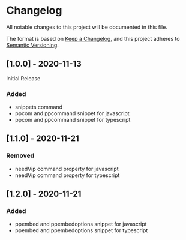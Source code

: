 # Changelog
All notable changes to this project will be documented in this file.

The format is based on [Keep a Changelog](https://keepachangelog.com/en/1.0.0/),
and this project adheres to [Semantic Versioning](https://semver.org/spec/v2.0.0.html).

## [1.0.0] - 2020-11-13
Initial Release

### Added
- snippets command
- ppcom and ppcommand snippet for javascript
- ppcom and ppcommand snippet for typescript

## [1.1.0] - 2020-11-21
### Removed
- needVip command property for javascript
- needVip command property for typescript

## [1.2.0] - 2020-11-21
### Added
- ppembed and ppembedoptions snippet for javascript
- ppembed and ppembedoptions snippet for typescript